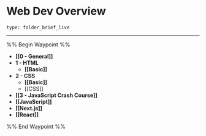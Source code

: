 # Web Dev Overview
 
```ccard
type: folder_brief_live
```
 
---

%% Begin Waypoint %%
- **[[0 - General]]**
- **1 - HTML**
	- **[[Basic]]**
- **2 - CSS**
	- **[[Basic]]**
	- [[CSS]]
- **[[3 - JavaScript Crash Course]]**
- **[[JavaScript]]**
- **[[Next.js]]**
- **[[React]]**

%% End Waypoint %%